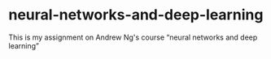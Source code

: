 # neural-networks-and-deep-learning
This is my assignment on Andrew Ng's course “neural networks and deep learning” 
